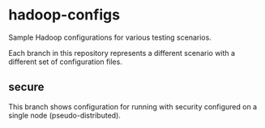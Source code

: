 hadoop-configs
==============

Sample Hadoop configurations for various testing scenarios.

Each branch in this repository represents a different scenario with a different
set of configuration files.

secure
------

This branch shows configuration for running with security configured on a single
node (pseudo-distributed).
